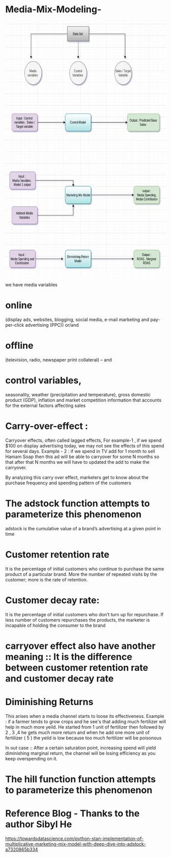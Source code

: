 # Media-Mix-Modeling-




<p align="center">
  
  <img src="https://github.com/Ganesh9100/Media-Mix-Model--02/blob/main/MMM.png" width="600" height = "800" title="hover text">
  
</p>




we have media variables 
# online
(display ads, websites, blogging, social media, e-mail
marketing and pay-per-click advertising (PPC)) or/and
# offline 
(television, radio, newspaper print collateral) – and

# control variables,

seasonality, weather (precipitation and temperature), gross domestic product
(GDP), inflation and market competition information that
accounts for the external factors affecting sales



# Carry-over-effect :
Carryover effects, often called lagged effects,
For example-1 , if we spend $100 on display advertising today, we may not see the effects of this spend for several days.
Example - 2 :  if we spend in TV add for 1 month to sell Hamam Soap then this ad will be able to carryover for some N months so that after that N months we will have to updated the add to make the carryover.

By analyzing this carry over effect, marketers get to know about the purchase frequency and spending pattern of the customers


# The adstock function attempts to parameterize this phenomenon

adstock is the cumulative value of a brand’s advertising at a given point in time

# Customer retention rate 
It is the percentage of initial customers who continue to purchase the same product of a particular brand. More the number of repeated visits by the customer; more is the rate of retention.

# Customer decay rate:
It is the percentage of initial customers who don’t turn up for repurchase. If less number of customers repurchases the products, the marketer is incapable of holding the consumer to the brand

# carryover effect also have another meaning :: It is the difference between customer retention rate and customer decay rate 


# Diminishing Returns

This arises when a media channel starts to loose its effectiveness. 
Example : if a farmer tends to grow crops and he see's that adding much fertilizer will help in much more yeild. 
He started from 1 unit of fertilizer then followed by 2 , 3 ,4 he gets much more return and when he add one more unit of fertilizer ( 5 ) the yeild is low because too much fertilizer will be poisonous 

In out case :: After a certain saturation point, increasing spend will yield diminishing marginal return, the channel will be losing efficiency as you keep overspending on it.

# The hill function function attempts to parameterize this phenomenon




# Reference Blog - Thanks to the author Sibyl He


https://towardsdatascience.com/python-stan-implementation-of-multiplicative-marketing-mix-model-with-deep-dive-into-adstock-a7320865b334
